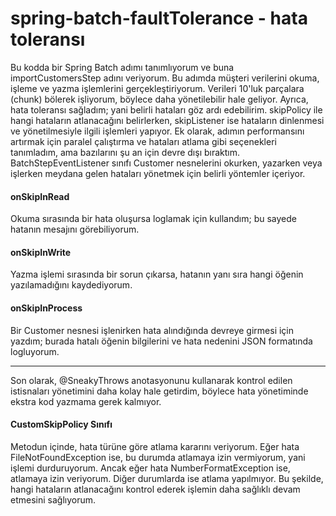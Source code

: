 # spring-batch-faultTolerance - hata toleransı

Bu kodda bir Spring Batch adımı tanımlıyorum ve buna importCustomersStep adını veriyorum. Bu adımda müşteri verilerini okuma, işleme ve yazma işlemlerini gerçekleştiriyorum. Verileri 10'luk parçalara (chunk) bölerek işliyorum, böylece daha yönetilebilir hale geliyor. Ayrıca, hata toleransı sağladım; yani belirli hataları göz ardı edebilirim. skipPolicy ile hangi hataların atlanacağını belirlerken, skipListener ise hataların dinlenmesi ve yönetilmesiyle ilgili işlemleri yapıyor. Ek olarak, adımın performansını artırmak için paralel çalıştırma ve hataları atlama gibi seçenekleri tanımladım, ama bazılarını şu an için devre dışı bıraktım.
BatchStepEventListener sınıfı Customer nesnelerini okurken, yazarken veya işlerken meydana gelen hataları yönetmek için belirli yöntemler içeriyor.

#### onSkipInRead 
Okuma sırasında bir hata oluşursa loglamak için kullandım; bu sayede hatanın mesajını görebiliyorum.
#### onSkipInWrite 
Yazma işlemi sırasında bir sorun çıkarsa, hatanın yanı sıra hangi öğenin yazılamadığını kaydediyorum.
#### onSkipInProcess 
Bir Customer nesnesi işlenirken hata alındığında devreye girmesi için yazdım; burada hatalı öğenin bilgilerini ve hata nedenini JSON formatında logluyorum.
<hr />
Son olarak, @SneakyThrows anotasyonunu kullanarak kontrol edilen istisnaları yönetimini daha kolay hale getirdim, böylece hata yönetiminde ekstra kod yazmama gerek kalmıyor.

#### CustomSkipPolicy Sınıfı
Metodun içinde, hata türüne göre atlama kararını veriyorum. Eğer hata FileNotFoundException ise, bu durumda atlamaya izin vermiyorum, yani işlemi durduruyorum. Ancak eğer hata NumberFormatException ise, atlamaya izin veriyorum. Diğer durumlarda ise atlama yapılmıyor. Bu şekilde, hangi hataların atlanacağını kontrol ederek işlemin daha sağlıklı devam etmesini sağlıyorum.
